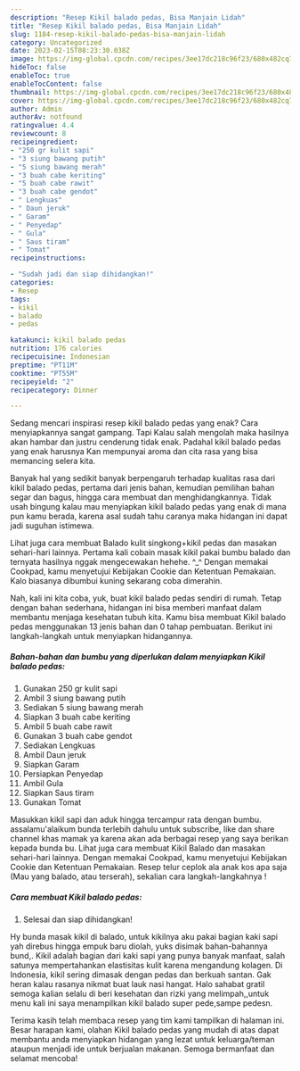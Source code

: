```yaml
---
description: "Resep Kikil balado pedas, Bisa Manjain Lidah"
title: "Resep Kikil balado pedas, Bisa Manjain Lidah"
slug: 1184-resep-kikil-balado-pedas-bisa-manjain-lidah
category: Uncategorized
date: 2023-02-15T08:23:30.038Z
image: https://img-global.cpcdn.com/recipes/3ee17dc218c96f23/680x482cq70/kikil-balado-pedas-foto-resep-utama.jpg
hideToc: false
enableToc: true
enableTocContent: false
thumbnail: https://img-global.cpcdn.com/recipes/3ee17dc218c96f23/680x482cq70/kikil-balado-pedas-foto-resep-utama.jpg
cover: https://img-global.cpcdn.com/recipes/3ee17dc218c96f23/680x482cq70/kikil-balado-pedas-foto-resep-utama.jpg
author: Admin
authorAv: notfound
ratingvalue: 4.4
reviewcount: 8
recipeingredient:
- "250 gr kulit sapi"
- "3 siung bawang putih"
- "5 siung bawang merah"
- "3 buah cabe keriting"
- "5 buah cabe rawit"
- "3 buah cabe gendot"
- " Lengkuas"
- " Daun jeruk"
- " Garam"
- " Penyedap"
- " Gula"
- " Saus tiram"
- " Tomat"
recipeinstructions:

- "Sudah jadi dan siap dihidangkan!"
categories:
- Resep
tags:
- kikil
- balado
- pedas

katakunci: kikil balado pedas 
nutrition: 176 calories
recipecuisine: Indonesian
preptime: "PT11M"
cooktime: "PT55M"
recipeyield: "2"
recipecategory: Dinner

---
```



Sedang mencari inspirasi resep kikil balado pedas yang enak? Cara menyiapkannya sangat gampang. Tapi Kalau salah mengolah maka hasilnya akan hambar dan justru cenderung tidak enak. Padahal kikil balado pedas yang enak harusnya Kan mempunyai aroma dan cita rasa yang bisa memancing selera kita.


Banyak hal yang sedikit banyak berpengaruh terhadap kualitas rasa dari kikil balado pedas, pertama dari jenis bahan, kemudian pemilihan bahan segar dan bagus, hingga cara membuat dan menghidangkannya. Tidak usah bingung kalau mau menyiapkan kikil balado pedas yang enak di mana pun kamu berada, karena asal sudah tahu caranya maka hidangan ini dapat jadi suguhan istimewa.

Lihat juga cara membuat Balado kulit singkong+kikil pedas dan masakan sehari-hari lainnya. Pertama kali cobain masak kikil pakai bumbu balado dan ternyata hasilnya nggak mengecewakan hehehe. ^_^ Dengan memakai Cookpad, kamu menyetujui Kebijakan Cookie dan Ketentuan Pemakaian. Kalo biasanya dibumbui kuning sekarang coba dimerahin.


Nah, kali ini kita coba, yuk, buat kikil balado pedas sendiri di rumah. Tetap dengan bahan sederhana, hidangan ini bisa memberi manfaat dalam membantu menjaga kesehatan tubuh kita. Kamu bisa membuat Kikil balado pedas menggunakan 13 jenis bahan dan 0 tahap pembuatan. Berikut ini langkah-langkah untuk menyiapkan hidangannya.

<!--inarticleads1-->

##### Bahan-bahan dan bumbu yang diperlukan dalam menyiapkan Kikil balado pedas:

1. Gunakan 250 gr kulit sapi
1. Ambil 3 siung bawang putih
1. Sediakan 5 siung bawang merah
1. Siapkan 3 buah cabe keriting
1. Ambil 5 buah cabe rawit
1. Gunakan 3 buah cabe gendot
1. Sediakan  Lengkuas
1. Ambil  Daun jeruk
1. Siapkan  Garam
1. Persiapkan  Penyedap
1. Ambil  Gula
1. Siapkan  Saus tiram
1. Gunakan  Tomat


Masukkan kikil sapi dan aduk hingga tercampur rata dengan bumbu. assalamu&#39;alaikum bunda terlebih dahulu untuk subscribe, like dan share channel khas mamak ya karena akan ada berbagai resep yang saya berikan kepada bunda bu. Lihat juga cara membuat Kikil Balado dan masakan sehari-hari lainnya. Dengan memakai Cookpad, kamu menyetujui Kebijakan Cookie dan Ketentuan Pemakaian. Resep telur ceplok ala anak kos apa saja (Mau yang balado, atau terserah), sekalian cara langkah-langkahnya ! 

<!--inarticleads2-->

##### Cara membuat Kikil balado pedas:


1. Selesai dan siap dihidangkan!

Hy bunda masak kikil di balado, untuk kikilnya aku pakai bagian kaki sapi yah direbus hingga empuk baru diolah, yuks disimak bahan-bahannya bund,. Kikil adalah bagian dari kaki sapi yang punya banyak manfaat, salah satunya mempertahankan elastisitas kulit karena mengandung kolagen. Di Indonesia, kikil sering dimasak dengan pedas dan berkuah santan. Gak heran kalau rasanya nikmat buat lauk nasi hangat. Halo sahabat gratil semoga kalian selalu di beri kesehatan dan rizki yang melimpah,,untuk menu kali ini saya menampilkan kikil balado super pede,sampe pedesn. 

Terima kasih telah membaca resep yang tim kami tampilkan di halaman ini. Besar harapan kami, olahan Kikil balado pedas yang mudah di atas dapat membantu anda menyiapkan hidangan yang lezat untuk keluarga/teman ataupun menjadi ide untuk berjualan makanan. Semoga bermanfaat dan selamat mencoba!
